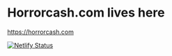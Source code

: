 # Horrorcash.com lives here

https://horrorcash.com

[![Netlify Status](https://api.netlify.com/api/v1/badges/b540a41b-f64e-4ffa-8ca1-0faa2c02026d/deploy-status)](https://app.netlify.com/sites/horrorcash/deploys)
